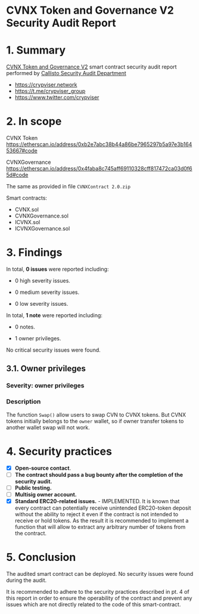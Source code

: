 # CVNX Token and Governance V2 Security Audit Report

# 1. Summary

[CVNX Token and Governance V2](https://crypviser.network) smart contract security audit report performed by [Callisto Security Audit Department](https://github.com/EthereumCommonwealth/Auditing)

- https://crypviser.network
- https://t.me/crypviser_group
- https://www.twitter.com/crypviser

# 2. In scope

CVNX Token
https://etherscan.io/address/0xb2e7abc38b44a86be7965297b5a97e3b16453667#code

CVNXGovernance
https://etherscan.io/address/0x4faba8c745aff69110328cff817472ca03d0f65d#code

The same as provided in file `CVNXContract 2.0.zip`

Smart contracts: 
- CVNX.sol
- CVNXGovernance.sol
- ICVNX.sol
- ICVNXGovernance.sol

# 3. Findings

In total, **0 issues** were reported including:

- 0 high severity issues.

- 0 medium severity issues.

- 0 low severity issues.

In total, **1 note** were reported including:

- 0 notes.

- 1 owner privileges.

No critical security issues were found.



## 3.1. Owner privileges

### Severity: owner privileges

### Description

The function `Swap()` allow users to swap CVN to CVNX tokens. But CVNX tokens initially belongs to the `owner` wallet, so if owner transfer tokens to another wallet swap will not work.


# 4. Security practices

- [x] **Open-source contact**.
- [ ] **The contract should pass a bug bounty after the completion of the security audit.**
- [ ] **Public testing.**
- [ ] **Multisig owner account.**
- [x] **Standard ERC20-related issues.** - IMPLEMENTED. It is known that every contract can potentially receive unintended ERC20-token deposit without the ability to reject it even if the contract is not intended to receive or hold tokens. As the result it is recommended to implement a function that will allow to extract any arbitrary number of tokens from the contract.

# 5. Conclusion

The audited smart contract can be deployed. No security issues were found during the audit.

It is recommended to adhere to the security practices described in pt. 4 of this report in order to ensure the operability of the contract and prevent any issues which are not directly related to the code of this smart-contract.

